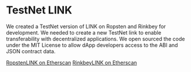 # TestNet LINK

We created a TestNet version of LINK on Ropsten and Rinkbey for development. 
We needed to create a new TestNet link to enable transferability with decentralized applications.
We open sourced the code under the MIT License to allow dApp developers access to the ABI and JSON contract data.

[RopstenLINK on Etherscan](https://ropsten.etherscan.io/token/0x60aee66253dd486cf24eeca0f9b0cf03ce18559a)
[RinkbeyLINK on Etherscan](https://rinkeby.etherscan.io/token/0xa591afbc1a81ea1c61edefa3a36d54f50ca05cad)
